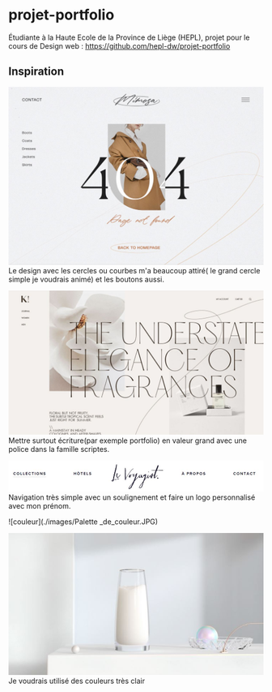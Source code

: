 # projet-portfolio
Étudiante à la Haute Ecole de la Province de Liège (HEPL), projet pour le cours de Design web : https://github.com/hepl-dw/projet-portfolio

## Inspiration 
![inspiration_site](./images/Design1.JPG)
Le design avec les cercles ou courbes m'a beaucoup attiré( le grand cercle simple je voudrais animé) et les boutons aussi. 




![inspiration_site](./images/Design2.JPG)
Mettre surtout écriture(par exemple portfolio) en valeur grand avec une police dans la famille scriptes.



![menu](./images/Menu.JPG)
Navigation très simple avec un soulignement et faire un logo personnalisé avec mon prénom.



![couleur](./images/Palette _de_couleur.JPG)


![couleur](./images/Photo2.JPG) 
Je voudrais utilisé des couleurs très clair
